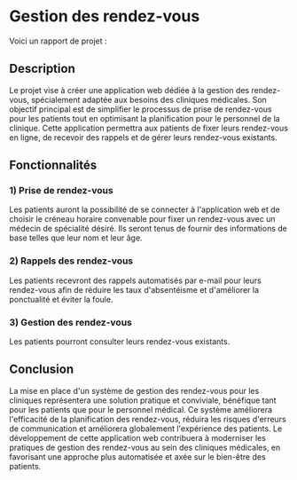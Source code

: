 
# __Gestion des rendez-vous__

Voici un rapport de projet :

## Description 

Le projet vise à créer une application web dédiée à la gestion des rendez-vous, spécialement adaptée aux besoins des cliniques médicales. Son objectif principal est de simplifier le processus de prise de rendez-vous pour les patients tout en optimisant la planification pour le personnel de la clinique. Cette application permettra aux patients de fixer leurs rendez-vous en ligne, de recevoir des rappels et de gérer leurs rendez-vous existants.

## Fonctionnalités

### 1) Prise de rendez-vous
Les patients auront la possibilité de se connecter à l'application web et de choisir le créneau horaire convenable pour fixer un rendez-vous avec un médecin de spécialité désiré. Ils seront tenus de fournir des informations de base telles que leur nom et leur âge.

### 2) Rappels des rendez-vous
Les patients recevront des rappels automatisés par e-mail pour leurs rendez-vous afin de réduire les taux d'absentéisme et d'améliorer la ponctualité et éviter la foule.

### 3) Gestion des rendez-vous
Les patients pourront consulter leurs rendez-vous existants.

## Conclusion
La mise en place d'un système de gestion des rendez-vous pour les cliniques représentera une solution pratique et conviviale, bénéfique tant pour les patients que pour le personnel médical. Ce système améliorera l'efficacité de la planification des rendez-vous, réduira les risques d'erreurs de communication et améliorera globalement l'expérience des patients. Le développement de cette application web contribuera à moderniser les pratiques de gestion des rendez-vous au sein des cliniques médicales, en favorisant une approche plus automatisée et axée sur le bien-être des patients.
